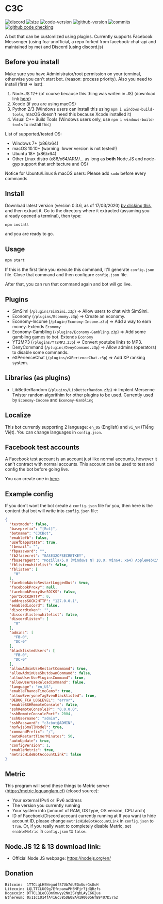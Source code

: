 # C3C
<a href="https://discord.gg/2A4bYJu"><img alt="discord" src="https://img.shields.io/discord/591223706643070976.svg?style=flat-square&label=discord"></a> <img alt="size" src="https://img.shields.io/github/repo-size/lequanglam/c3c.svg?style=flat-square&label=size"> <img alt="code-version" src="https://img.shields.io/badge/dynamic/json?color=red&label=code%20version&prefix=v&query=%24.version&url=https%3A%2F%2Fraw.githubusercontent.com%2Flequanglam%2Fc3c%2Fmaster%2Fpackage.json&style=flat-square"> <a href="https://github.com/lequanglam/c3c/releases"> <img alt="github-version" src="https://img.shields.io/github/v/release/lequanglam/c3c?include_prereleases&label=github%20version&style=flat-square"></a> <a href="https://github.com/lequanglam/c3c/commits"> <img alt="commits" src="https://img.shields.io/github/commit-activity/m/lequanglam/c3c.svg?label=commit&style=flat-square"></a> 
<a href="https://github.com/lequanglam/c3c/actions"><img alt="github code checking" src="https://github.com/lequanglam/c3c/workflows/Node.js%20CI/badge.svg?event=push&label=github%20code%20check&style=flat-square"></a>

A bot that can be customized using plugins. Currently supports Facebook Messenger (using fca-unofficial, a repo forked from facebook-chat-api and maintained by me) and Discord (using discord.js)

## Before you install
Make sure you have Administrator/root permission on your terminal, otherwise you can't start bot. (reason: process priority).
Also you need to install (first => last):
1. Node.JS 12+ (of course because this thing was writen in JS) (download link <a href="#Download">here</a>)
2. Xcode (if you are using macOS)
3. Python 2/3 (Windows users can install this using `npm i windows-build-tools`, macOS doesn't need this because Xcode installed it)
4. Visual C++ Build Tools (Windows users only, use `npm i windows-build-tools` to install this)


List of supported/tested OS:
- Windows 7+ (x86/x64)
- macOS 10.10+ (warning: lower version is not tested!)
- Ubuntu 18+ (x86/x64)
- Other Linux distro (x86/x64/ARM/... as long as **both** Node.JS and node-gyp support that architecture and OS)

Notice for Ubuntu/Linux & macOS users: Please add `sudo` before every commands.

## Install
Download latest version (version 0.3.6, as of 17/03/2020) <a href="https://github.com/lequanglam/c3c/archive/0.3.6.zip">by clicking this</a>, and then extract it. Go to the directory where it extracted (assuming you already opened a terminal), then type: 
```bash
npm install
``` 
and you are ready to go.

## Usage
```bash
npm start
```

If this is the first time you execute this command, it'll generate `config.json` file. Close that command and then configure `config.json` file.

After that, you can run that command again and bot will go live.

## Plugins
- SimSimi (`/plugins/SimSimi.z3p`) => Allow users to chat with SimSimi.
- Economy (`/plugins/Economy.z3p`) => Create an economy.
- Economy-Income (`/plugin/Economy-Income.z3p`) => Add a way to earn money. Extends `Economy`
- Economy-Gambling (`/plugins/Economy-Gambling.z3p`) => Add some gambling games to bot. Extends `Economy`
- YT2MP3 (`/plugins/YT2MP3.z3p`) => Convert youtube links to MP3.
- DenyCommand (`/plugins/DenyCommand.z3p`) => Allow admins (operators) to disable some commands.
- eXPerienceChat (`/plugins/eXPerienceChat.z3p`) => Add XP ranking system.

## Libraries (as plugins)
- LibBetterRandom (`/plugins/LibBetterRandom.z3p`) => Implent Mersenne Twister random algorithim for other plugins to be used. Currently used by `Economy-Income` and `Economy-Gambling`

## Localize
This bot currently supporting 2 language: `en_US` (English) and `vi_VN` (Tiếng Việt). You can change languages in `config.json`.

## Facebook test accounts
A Facebook test account is an account just like normal accounts, however it can't contract with normal accounts. This account can be used to test and config the bot before going live.

You can create one in [here](https://www.facebook.com/whitehat/accounts/).

## Example config
If you don't want the bot create a `config.json` file for you, then here is the content that bot will write into `config.json` file:
```json
{
  "testmode": false,
  "baseprefix": "[Bot]",
  "botname": "C3CBot",
  "enablefb": false,
  "usefbappstate": true,
  "fbemail": "",
  "fbpassword": "",
  "fb2fasecret": "BASE32OFSECRETKEY",
  "fbuseragent": "Mozilla/5.0 (Windows NT 10.0; Win64; x64) AppleWebKit/537.36 (KHTML, like Gecko) Chrome/80.0.3987.116 Safari/537.36",
  "fblistenwhitelist": false,
  "fblisten": [
    "0"
  ],
  "facebookAutoRestartLoggedOut": true,
  "facebookProxy": null,
  "facebookProxyUseSOCKS": false,
  "portSOCK2HTTP": 0,
  "addressSOCK2HTTP": "127.0.0.1",
  "enablediscord": false,
  "discordtoken": "",
  "discordlistenwhitelist": false,
  "discordlisten": [
    "0"
  ],
  "admins": [
    "FB-0", 
    "DC-0" 
  ],
  "blacklistedUsers": [
    "FB-0", 
    "DC-0"
  ],
  "allowAdminUseRestartCommand": true,
  "allowAdminUseShutdownCommand": false,
  "allowUserUsePluginsCommand": true,
  "allowUserUseReloadCommand": false,
  "language": "en_US",
  "enableThanosTimeGems": true, 
  "allowEveryoneTagEvenBlacklisted": true,
  "DEBUG_FCA_LOGLEVEL": "error",
  "enableSSHRemoteConsole": false,
  "sshRemoteConsoleIP": "0.0.0.0",
  "sshRemoteConsolePort": 2004,
  "sshUsername": "admin",
  "sshPassword": "c3cbot@ADMIN",
  "nsfwjsSmallModel": true,
  "commandPrefix": "/",
  "autoRestartTimerMinutes": 50,
  "autoUpdate": true,
  "configVersion": 1,
  "enableMetric": true,
  "metricHideBotAccountLink": false
}
```

## Metric
This program will send these things to Metric server (<https://metric.lequanglam.cf>) (closed source):
- Your external IPv4 or IPv6 address
- The version you currently running
- Your system info (amount of RAM, OS type, OS version, CPU arch)
- ID of Facebook/Discord account currently running at
If you want to hide account ID, please change `metricHideBotAccountLink` in `config.json` to `true`. Or, if you really want to completely disable Metric, set `enableMetric` in `config.json` to `false`.

<span name="Download"></span>
## Node.JS 12 & 13 download link:
- Official Node.JS webpage: https://nodejs.org/en/

## Donation
```
Bitcoin:  1TTCLqLHSNegudfS7Ub7dUEGxUurGs8uH
Litecoin: LQLTTCLUG9g7EfnpanwPH5MFjr7jdQRzfs
Dogecoin: DTTCLQLeCGDmKmwyy2Nn2SYgbLAyE662ua
Ethereum: 0x11C1014fA416c585DE0BA41900056fB9407D57a2
```
